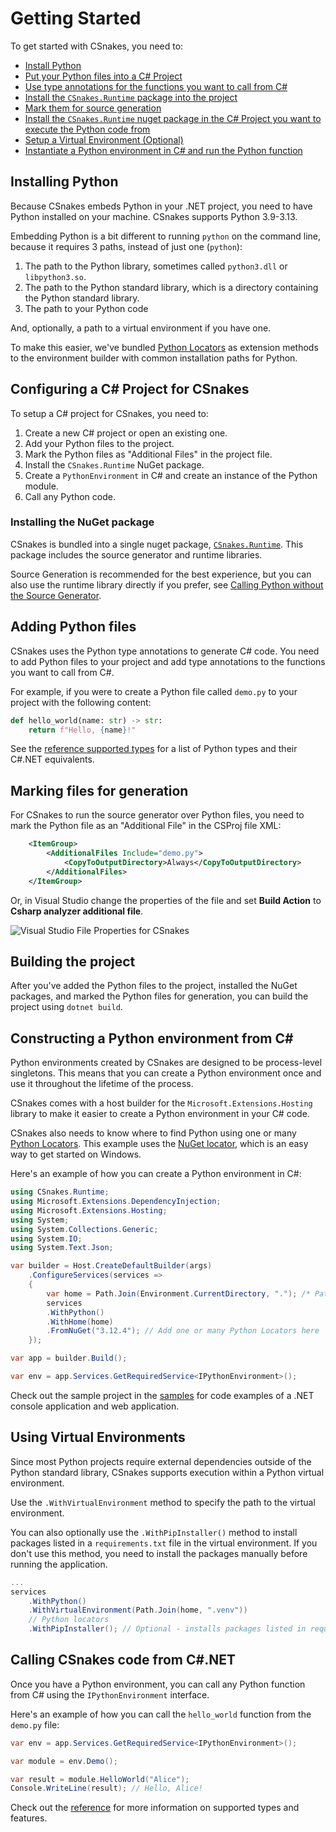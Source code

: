 # Getting Started

To get started with CSnakes, you need to:

* [Install Python](#installing-python)
* [Put your Python files into a C# Project](#configuring-a-c-project-for-csnakes)
* [Use type annotations for the functions you want to call from C#](#using-type-annotations-for-reflection)
* [Install the `CSnakes.Runtime` package into the project](#installing-the-nuget-packages-for-csnakes)
* [Mark them for source generation](#marking-files-for-generation)
* [Install the `CSnakes.Runtime` nuget package in the C# Project you want to execute the Python code from](#building-the-project)
* [Setup a Virtual Environment (Optional)](#using-virtual-environments)
* [Instantiate a Python environment in C# and run the Python function](#calling-csnakes-code-from-cnet)

## Installing Python

Because CSnakes embeds Python in your .NET project, you need to have Python installed on your machine. CSnakes supports Python 3.9-3.13.

Embedding Python is a bit different to running `python` on the command line, because it requires 3 paths, instead of just one (`python`):

1. The path to the Python library, sometimes called `python3.dll` or `libpython3.so`.
2. The path to the Python standard library, which is a directory containing the Python standard library.
3. The path to your Python code

And, optionally, a path to a virtual environment if you have one.

To make this easier, we've bundled [Python Locators](reference.md#python-locators) as extension methods to the environment builder with common installation paths for Python.

## Configuring a C# Project for CSnakes

To setup a C# project for CSnakes, you need to:

1. Create a new C# project or open an existing one.
2. Add your Python files to the project.
3. Mark the Python files as "Additional Files" in the project file.
4. Install the `CSnakes.Runtime` NuGet package.
5. Create a `PythonEnvironment` in C# and create an instance of the Python module.
6. Call any Python code. 

### Installing the NuGet package

CSnakes is bundled into a single nuget package, [`CSnakes.Runtime`](https://www.nuget.org/packages/CSnakes.Runtime/). This package includes the source generator and runtime libraries.

Source Generation is recommended for the best experience, but you can also use the runtime library directly if you prefer, see [Calling Python without the Source Generator](advanced.md#calling-python-without-the-source-generator).

## Adding Python files

CSnakes uses the Python type annotations to generate C# code. You need to add Python files to your project and add type annotations to the functions you want to call from C#.

For example, if you were to create a Python file called `demo.py` to your project with the following content: 

```python
def hello_world(name: str) -> str:
    return f"Hello, {name}!"
```

See the [reference supported types](reference.md#supported-types) for a list of Python types and their C#.NET equivalents.

## Marking files for generation

For CSnakes to run the source generator over Python files, you need to mark the Python file as an "Additional File" in the CSProj file XML:

```xml
    <ItemGroup>
        <AdditionalFiles Include="demo.py">
            <CopyToOutputDirectory>Always</CopyToOutputDirectory>
        </AdditionalFiles>
    </ItemGroup>
```

Or, in Visual Studio change the properties of the file and set **Build Action** to **Csharp analyzer additional file**.

![Visual Studio File Properties for CSnakes](res/screenshots/vs_file_properties.png)

## Building the project

After you've added the Python files to the project, installed the NuGet packages, and marked the Python files for generation, you can build the project using `dotnet build`.

## Constructing a Python environment from C#

Python environments created by CSnakes are designed to be process-level singletons. This means that you can create a Python environment once and use it throughout the lifetime of the process.

CSnakes comes with a host builder for the `Microsoft.Extensions.Hosting` library to make it easier to create a Python environment in your C# code.

CSnakes also needs to know where to find Python using one or many [Python Locators](reference.md#python-locators). This example uses the [NuGet locator](reference.md#nuget-locator), which is an easy way to get started on Windows.

Here's an example of how you can create a Python environment in C#:

```csharp
using CSnakes.Runtime;
using Microsoft.Extensions.DependencyInjection;
using Microsoft.Extensions.Hosting;
using System;
using System.Collections.Generic;
using System.IO;
using System.Text.Json;

var builder = Host.CreateDefaultBuilder(args)
    .ConfigureServices(services =>
    {
        var home = Path.Join(Environment.CurrentDirectory, "."); /* Path to your Python modules */
        services
        .WithPython()
        .WithHome(home)
        .FromNuGet("3.12.4"); // Add one or many Python Locators here
    });

var app = builder.Build();

var env = app.Services.GetRequiredService<IPythonEnvironment>();
```

Check out the sample project in the [samples](https://github.com/tonybaloney/CSnakes/tree/main/samples) for code examples of a .NET console application and web application.

## Using Virtual Environments

Since most Python projects require external dependencies outside of the Python standard library, CSnakes supports execution within a Python virtual environment.

Use the `.WithVirtualEnvironment` method to specify the path to the virtual environment.

You can also optionally use the `.WithPipInstaller()` method to install packages listed in a `requirements.txt` file in the virtual environment. If you don't use this method, you need to install the packages manually before running the application.

```csharp
...
services
    .WithPython()
    .WithVirtualEnvironment(Path.Join(home, ".venv"))
    // Python locators
    .WithPipInstaller(); // Optional - installs packages listed in requirements.txt on startup
```

## Calling CSnakes code from C#.NET

Once you have a Python environment, you can call any Python function from C# using the `IPythonEnvironment` interface.

Here's an example of how you can call the `hello_world` function from the `demo.py` file:

```csharp
var env = app.Services.GetRequiredService<IPythonEnvironment>();

var module = env.Demo();

var result = module.HelloWorld("Alice");
Console.WriteLine(result); // Hello, Alice!
```

Check out the [reference](reference.md) for more information on supported types and features.
